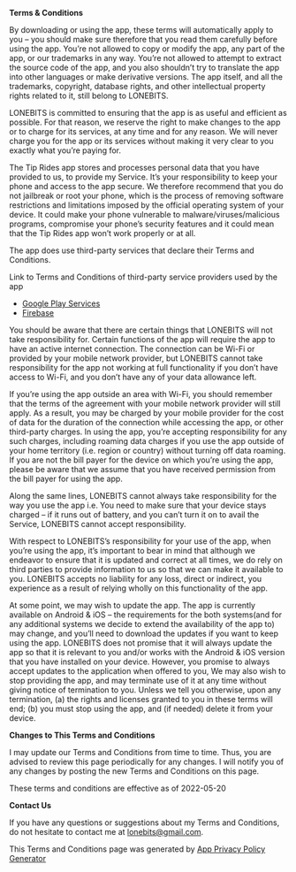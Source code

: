 **Terms & Conditions**

By downloading or using the app, these terms will automatically apply to you – you should make sure therefore that you
read them carefully before using the app. You’re not allowed to copy or modify the app, any part of the app, or our
trademarks in any way. You’re not allowed to attempt to extract the source code of the app, and you also shouldn’t try
to translate the app into other languages or make derivative versions. The app itself, and all the trademarks,
copyright, database rights, and other intellectual property rights related to it, still belong to LONEBITS.

LONEBITS is committed to ensuring that the app is as useful and efficient as possible. For that reason, we reserve the
right to make changes to the app or to charge for its services, at any time and for any reason. We will never charge you
for the app or its services without making it very clear to you exactly what you’re paying for.

The Tip Rides app stores and processes personal data that you have provided to us, to provide my Service. It’s your
responsibility to keep your phone and access to the app secure. We therefore recommend that you do not jailbreak or root
your phone, which is the process of removing software restrictions and limitations imposed by the official operating
system of your device. It could make your phone vulnerable to malware/viruses/malicious programs, compromise your
phone’s security features and it could mean that the Tip Rides app won’t work properly or at all.

The app does use third-party services that declare their Terms and Conditions.

Link to Terms and Conditions of third-party service providers used by the app

* [Google Play Services](https://policies.google.com/terms)
* [Firebase](https://firebase.google.com/terms/crashlytics)

You should be aware that there are certain things that LONEBITS will not take responsibility for. Certain functions of
the app will require the app to have an active internet connection. The connection can be Wi-Fi or provided by your
mobile network provider, but LONEBITS cannot take responsibility for the app not working at full functionality if you
don’t have access to Wi-Fi, and you don’t have any of your data allowance left.

If you’re using the app outside an area with Wi-Fi, you should remember that the terms of the agreement with your
mobile network provider will still apply. As a result, you may be charged by your mobile provider for the cost of data
for the duration of the connection while accessing the app, or other third-party charges. In using the app, you’re
accepting responsibility for any such charges, including roaming data charges if you use the app outside of your home
territory (i.e. region or country) without turning off data roaming. If you are not the bill payer for the device on
which you’re using the app, please be aware that we assume that you have received permission from the bill payer for
using the app.

Along the same lines, LONEBITS cannot always take responsibility for the way you use the app i.e. You need to make sure
that your device stays charged – if it runs out of battery, and you can’t turn it on to avail the Service, LONEBITS
cannot accept responsibility.

With respect to LONEBITS’s responsibility for your use of the app, when you’re using the app, it’s important to bear in
mind that although we endeavor to ensure that it is updated and correct at all times, we do rely on third parties to
provide information to us so that we can make it available to you. LONEBITS accepts no liability for any loss, direct or
indirect, you experience as a result of relying wholly on this functionality of the app.

At some point, we may wish to update the app. The app is currently available on Android & iOS – the requirements for the
both systems(and for any additional systems we decide to extend the availability of the app to) may change, and you’ll
need to download the updates if you want to keep using the app. LONEBITS does not promise that it will always update the
app so that it is relevant to you and/or works with the Android & iOS version that you have installed on your device.
However, you promise to always accept updates to the application when offered to you, We may also wish to stop providing
the app, and may terminate use of it at any time without giving notice of termination to you. Unless we tell you
otherwise, upon any termination, (a) the rights and licenses granted to you in these terms will end; (b) you must stop
using the app, and (if needed) delete it from your device.

**Changes to This Terms and Conditions**

I may update our Terms and Conditions from time to time. Thus, you are advised to review this page periodically for any
changes. I will notify you of any changes by posting the new Terms and Conditions on this page.

These terms and conditions are effective as of 2022-05-20

**Contact Us**

If you have any questions or suggestions about my Terms and Conditions, do not hesitate to contact me at
lonebits@gmail.com.

This Terms and Conditions page was generated
by [App Privacy Policy Generator](https://app-privacy-policy-generator.nisrulz.com/)

